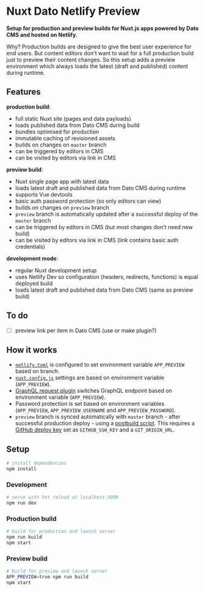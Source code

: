 # Nuxt Dato Netlify Preview

**Setup for production and preview builds for Nuxt.js apps powered by Dato CMS and hosted on Netlify.**

Why? Production builds are designed to give the best user experience for end users.
But content editors don't want to wait for a full production build just to preview their content changes.
So this setup adds a preview environment which always loads the latest (draft and published) content during runtime.


## Features

**production build**: 
- full static Nuxt site (pages and data payloads)
- loads published data from Dato CMS during build
- bundles optimised for production
- immutable caching of revisioned assets
- builds on changes on `master` branch
- can be triggered by editors in CMS
- can be visited by editors via link in CMS

**preview build**:
- Nuxt single page app with latest data
- loads latest draft and published data from Dato CMS during runtime
- supports Vue devtools
- basic auth password protection (so only editors can view)
- builds on changes on `preview` branch
- `preview` branch is automatically updated after a successful deploy of the `master` branch
- can be triggered by editors in CMS (but most changes don't need new build)
- can be visited by editors via link in CMS (link contains basic auth credentials)

**development mode**:
- regular Nuxt development setup
- uses Netlify Dev so configuration (headers, redirects, functions) is equal deployed build
- loads latest draft and published data from Dato CMS (same as preview build)


## To do

- [ ] preview link per item in Dato CMS (use or make plugin?)


## How it works

- [`netlify.toml`](netlify.toml) is configured to set environment variable `APP_PREVIEW` based on branch.
- [`nuxt.config.js`](nuxt.config.js) settings are based on environment variable (`APP_PREVIEW`).
- [GraphQL request plugin](src/plugins/graphql-request.js) switches GraphQL endpoint based on environment variable (`APP_PREVIEW`).
- Password protection is set based on environment variables (`APP_PREVIEW`, `APP_PREVIEW_USERNAME` and `APP_PREVIEW_PASSWORD`).
- `preview` branch is synced automatically with `master` branch - after successful production deploy - using a [postbuild script](scripts/sync-preview-branch). This requires a [GitHub deploy key](https://docs.github.com/en/developers/overview/managing-deploy-keys) set as `GITHUB_SSH_KEY` and a `GIT_ORIGIN_URL`.


## Setup

```bash
# install dependencies
npm install
```

### Development

```bash
# serve with hot reload at localhost:3000
npm run dev
```

### Production build

```bash
# build for production and launch server
npm run build
npm start
```

### Preview build

```bash
# build for preview and launch server
APP_PREVIEW=true npm run build
npm start
```
